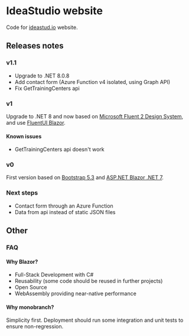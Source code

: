 # IdeaStudio website

Code for [ideastud.io](https://ideastud.io) website.

## Releases notes

### v1.1

- Upgrade to .NET 8.0.8
- Add contact form (Azure Function v4 isolated, using Graph API)
- Fix GetTrainingCenters api

### v1

Upgrade to .NET 8 and now based on [Microsoft Fluent 2 Design System](https://fluent2.microsoft.design/), and use [FluentUI Blazor](https://github.com/microsoft/fluentui-blazor).

#### Known issues

- GetTrainingCenters api doesn't work

### v0

First version based on [Bootstrap 5.3](https://getbootstrap.com/docs/5.3/) and [ASP.NET Blazor .NET 7](https://learn.microsoft.com/aspnet/core).

### Next steps

- Contact form through an Azure Function
- Data from api instead of static JSON files

## Other

### FAQ

#### Why Blazor?

- Full-Stack Development with C#
- Reusability (some code should be reused in further projects)
- Open Source
- WebAssembly providing near-native performance

#### Why monobranch?

Simplicity first. Deployment should run some integration and unit tests to ensure non-regression.